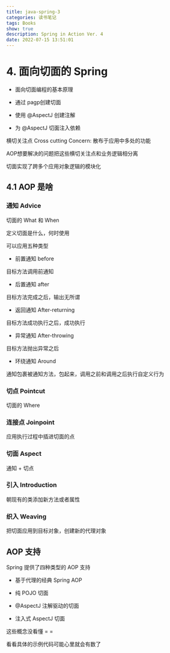 ```yaml
---
title: java-spring-3
categories: 读书笔记
tags: Books
show: true
description: Spring in Action Ver. 4
date: 2022-07-15 13:51:01
---
```


# 4. 面向切面的 Spring

- 面向切面编程的基本原理

- 通过 pagp创建切面

- 使用 @AspectJ 创建注解

- 为 @AspectJ 切面注入依赖

横切关注点 Cross cutting Concern: 散布于应用中多处的功能

AOP想要解决的问题把这些横切关注点和业务逻辑相分离

切面实现了跨多个应用对象逻辑的模块化

## 4.1 AOP 是啥

### 通知 Advice 

切面的 What 和 When

定义切面是什么，何时使用

可以应用五种类型

- 前置通知 before

目标方法调用前通知

- 后置通知 after

目标方法完成之后，输出无所谓

- 返回通知 After-returning

目标方法成功执行之后，成功执行

- 异常通知 After-throwing

目标方法抛出异常之后

- 环绕通知 Around

通知包裹被通知方法，包起来，调用之前和调用之后执行自定义行为

### 切点 Pointcut 

切面的 Where

### 连接点 Joinpoint

应用执行过程中插进切面的点

### 切面 Aspect

 通知 + 切点

### 引入 Introduction 

朝现有的类添加新方法或者属性

### 织入 Weaving

把切面应用到目标对象，创建新的代理对象

## AOP 支持

Spring 提供了四种类型的 AOP 支持

- 基于代理的经典 Spring AOP

- 纯 POJO 切面

- @AspectJ 注解驱动的切面

- 注入式 AspectJ 切面

这些概念没看懂 = =

看看具体的示例代码可能心里就会有数了
